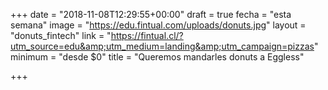 +++
date = "2018-11-08T12:29:55+00:00"
draft = true
fecha = "esta semana"
image = "https://edu.fintual.com/uploads/donuts.jpg"
layout = "donuts_fintech"
link = "https://fintual.cl/?utm_source=edu&amp;utm_medium=landing&amp;utm_campaign=pizzas"
minimum = "desde $0"
title = "Queremos mandarles donuts a Eggless"

+++
